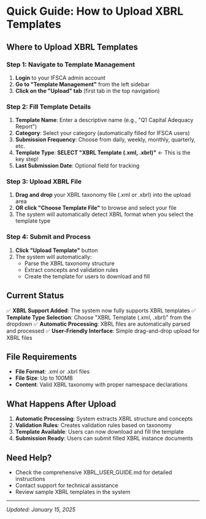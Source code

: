 # Quick Guide: How to Upload XBRL Templates

## Where to Upload XBRL Templates

### Step 1: Navigate to Template Management
1. **Login** to your IFSCA admin account
2. **Go to "Template Management"** from the left sidebar
3. **Click on the "Upload" tab** (first tab in the top navigation)

### Step 2: Fill Template Details
1. **Template Name**: Enter a descriptive name (e.g., "Q1 Capital Adequacy Report")
2. **Category**: Select your category (automatically filled for IFSCA users)
3. **Submission Frequency**: Choose from daily, weekly, monthly, quarterly, etc.
4. **Template Type**: **SELECT "XBRL Template (.xml, .xbrl)"** ← This is the key step!
5. **Last Submission Date**: Optional field for tracking

### Step 3: Upload XBRL File
1. **Drag and drop** your XBRL taxonomy file (.xml or .xbrl) into the upload area
2. **OR click "Choose Template File"** to browse and select your file
3. The system will automatically detect XBRL format when you select the template type

### Step 4: Submit and Process
1. **Click "Upload Template"** button
2. The system will automatically:
   - Parse the XBRL taxonomy structure
   - Extract concepts and validation rules
   - Create the template for users to download and fill

## Current Status
✅ **XBRL Support Added**: The system now fully supports XBRL templates
✅ **Template Type Selection**: Choose "XBRL Template (.xml, .xbrl)" from the dropdown
✅ **Automatic Processing**: XBRL files are automatically parsed and processed
✅ **User-Friendly Interface**: Simple drag-and-drop upload for XBRL files

## File Requirements
- **File Format**: .xml or .xbrl files
- **File Size**: Up to 100MB
- **Content**: Valid XBRL taxonomy with proper namespace declarations

## What Happens After Upload
1. **Automatic Processing**: System extracts XBRL structure and concepts
2. **Validation Rules**: Creates validation rules based on taxonomy
3. **Template Available**: Users can now download and fill the template
4. **Submission Ready**: Users can submit filled XBRL instance documents

## Need Help?
- Check the comprehensive XBRL_USER_GUIDE.md for detailed instructions
- Contact support for technical assistance
- Review sample XBRL templates in the system

---
*Updated: January 15, 2025*